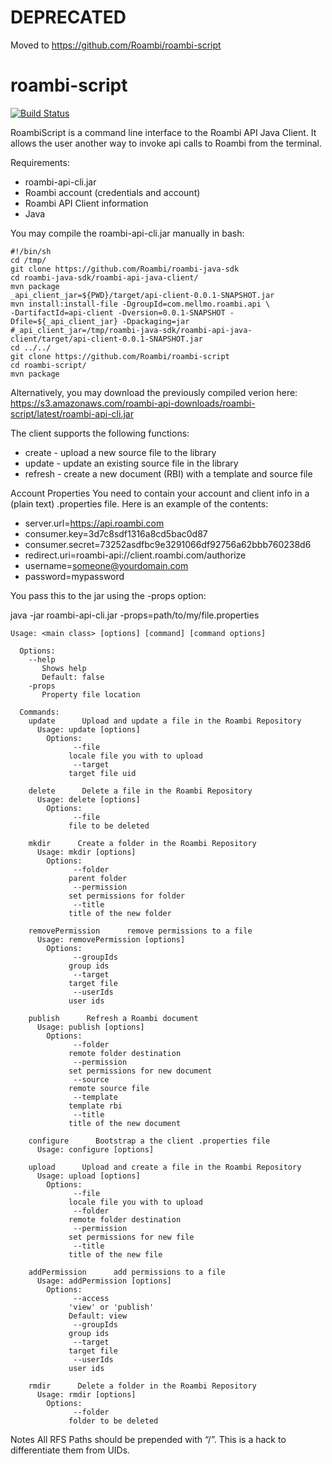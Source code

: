 DEPRECATED
=============
Moved to https://github.com/Roambi/roambi-script


roambi-script
=============

[![Build Status](https://api.travis-ci.org/Roambi/roambi-script.png)](https://api.travis-ci.org/Roambi/roambi-script)

RoambiScript is a command line interface to the Roambi API Java Client.  It allows the user another way to invoke api calls to Roambi from the terminal.

Requirements:
* roambi-api-cli.jar
* Roambi account (credentials and account)
* Roambi API Client information
* Java

You may compile the roambi-api-cli.jar manually in bash:

    #!/bin/sh
    cd /tmp/
    git clone https://github.com/Roambi/roambi-java-sdk
    cd roambi-java-sdk/roambi-api-java-client/
    mvn package
    _api_client_jar=${PWD}/target/api-client-0.0.1-SNAPSHOT.jar
    mvn install:install-file -DgroupId=com.mellmo.roambi.api \
    -DartifactId=api-client -Dversion=0.0.1-SNAPSHOT -Dfile=${_api_client_jar} -Dpackaging=jar
    #_api_client_jar=/tmp/roambi-java-sdk/roambi-api-java-client/target/api-client-0.0.1-SNAPSHOT.jar
    cd ../../
    git clone https://github.com/Roambi/roambi-script
    cd roambi-script/
    mvn package


Alternatively, you may download the previously compiled verion here:
https://s3.amazonaws.com/roambi-api-downloads/roambi-script/latest/roambi-api-cli.jar

The client supports the following functions:

* create - upload a new source file to the library
* update - update an existing source file in the library
* refresh - create a new document (RBI) with a template and source file


Account Properties
You need to contain your account and client info in a (plain text) .properties file.  Here is an example of the contents:

* server.url=https://api.roambi.com
* consumer.key=3d7c8sdf1316a8cd5bac0d87
* consumer.secret=73252asdfbc9e3291066df92756a62bbb760238d6
* redirect.uri=roambi-api://client.roambi.com/authorize
* username=someone@yourdomain.com
* password=mypassword

You pass this to the jar using the -props option:

java -jar roambi-api-cli.jar -props=path/to/my/file.properties

```
Usage: <main class> [options] [command] [command options]

  Options:
    --help
       Shows help
       Default: false
    -props
       Property file location

  Commands:
    update      Upload and update a file in the Roambi Repository
      Usage: update [options]
        Options:
              --file
             locale file you with to upload
              --target
             target file uid

    delete      Delete a file in the Roambi Repository
      Usage: delete [options]
        Options:
              --file
             file to be deleted

    mkdir      Create a folder in the Roambi Repository
      Usage: mkdir [options]
        Options:
              --folder
             parent folder
              --permission
             set permissions for folder
              --title
             title of the new folder

    removePermission      remove permissions to a file
      Usage: removePermission [options]
        Options:
              --groupIds
             group ids
              --target
             target file
              --userIds
             user ids

    publish      Refresh a Roambi document
      Usage: publish [options]
        Options:
              --folder
             remote folder destination
              --permission
             set permissions for new document
              --source
             remote source file
              --template
             template rbi
              --title
             title of the new document

    configure      Bootstrap a the client .properties file
      Usage: configure [options]

    upload      Upload and create a file in the Roambi Repository
      Usage: upload [options]
        Options:
              --file
             locale file you with to upload
              --folder
             remote folder destination
              --permission
             set permissions for new file
              --title
             title of the new file

    addPermission      add permissions to a file
      Usage: addPermission [options]
        Options:
              --access
             'view' or 'publish'
             Default: view
              --groupIds
             group ids
              --target
             target file
              --userIds
             user ids

    rmdir      Delete a folder in the Roambi Repository
      Usage: rmdir [options]
        Options:
              --folder
             folder to be deleted
```

Notes
All RFS Paths should be prepended with “/”.  This is a hack to differentiate them from UIDs.
